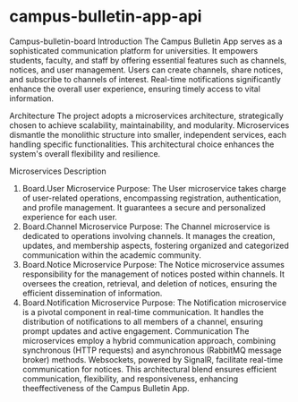 ﻿# campus-bulletin-app-api
Campus-bulletin-board
Introduction
The Campus Bulletin App serves as a sophisticated communication platform for universities. It empowers students, faculty, and staff by offering essential features such as channels, notices, and user management. Users can create channels, share notices, and subscribe to channels of interest. Real-time notifications significantly enhance the overall user experience, ensuring timely access to vital information.

Architecture
The project adopts a microservices architecture, strategically chosen to achieve scalability, maintainability, and modularity. Microservices dismantle the monolithic structure into smaller, independent services, each handling specific functionalities. This architectural choice enhances the system's overall flexibility and resilience.

Microservices Description
1. Board.User Microservice
Purpose: The User microservice takes charge of user-related operations, encompassing registration, authentication, and profile management. It guarantees a secure and personalized experience for each user.
2. Board.Channel Microservice
Purpose: The Channel microservice is dedicated to operations involving channels. It manages the creation, updates, and membership aspects, fostering organized and categorized communication within the academic community.
3. Board.Notice Microservice
Purpose: The Notice microservice assumes responsibility for the management of notices posted within channels. It oversees the creation, retrieval, and deletion of notices, ensuring the efficient dissemination of information.
4. Board.Notification Microservice
Purpose: The Notification microservice is a pivotal component in real-time communication. It handles the distribution of notifications to all members of a channel, ensuring prompt updates and active engagement.
Communication
The microservices employ a hybrid communication approach, combining synchronous (HTTP requests) and asynchronous (RabbitMQ message broker) methods. Websockets, powered by SignalR, facilitate real-time communication for notices. This architectural blend ensures efficient communication, flexibility, and responsiveness, enhancing theeffectiveness of the Campus Bulletin App.
